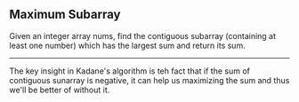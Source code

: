 ## Maximum Subarray

Given an integer array nums, find the contiguous subarray (containing at least one number) which has the largest sum and return its sum.

- - -

The key insight in Kadane's algorithm is teh fact that if the sum of contiguous sunarray is negative, it can help us maximizing the sum and thus we'll be better of without it.
